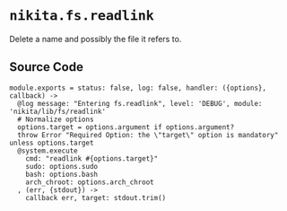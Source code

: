 
# `nikita.fs.readlink`

Delete a name and possibly the file it refers to.

## Source Code

    module.exports = status: false, log: false, handler: ({options}, callback) ->
      @log message: "Entering fs.readlink", level: 'DEBUG', module: 'nikita/lib/fs/readlink'
      # Normalize options
      options.target = options.argument if options.argument?
      throw Error "Required Option: the \"target\" option is mandatory" unless options.target
      @system.execute
        cmd: "readlink #{options.target}"
        sudo: options.sudo
        bash: options.bash
        arch_chroot: options.arch_chroot
      , (err, {stdout}) ->
        callback err, target: stdout.trim()
